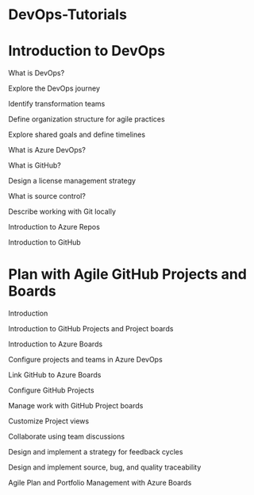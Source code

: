 # DevOps-Tutorials

# Introduction to DevOps

What is DevOps?

Explore the DevOps journey

Identify transformation teams

Define organization structure for agile practices

Explore shared goals and define timelines

What is Azure DevOps?

What is GitHub?

Design a license management strategy

What is source control?

Describe working with Git locally

Introduction to Azure Repos

Introduction to GitHub


# Plan with Agile GitHub Projects and Boards

Introduction

Introduction to GitHub Projects and Project boards

Introduction to Azure Boards

Configure projects and teams in Azure DevOps

Link GitHub to Azure Boards

Configure GitHub Projects

Manage work with GitHub Project boards

Customize Project views

Collaborate using team discussions

Design and implement a strategy for feedback cycles

Design and implement source, bug, and quality traceability

Agile Plan and Portfolio Management with Azure Boards
